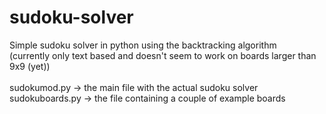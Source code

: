 # sudoku-solver
Simple sudoku solver in python using the backtracking algorithm<br/>
(currently only text based and doesn't seem to work on boards larger than 9x9 (yet))<br/><br/>
sudokumod.py -> the main file with the actual sudoku solver<br/>
sudokuboards.py -> the file containing a couple of example boards
